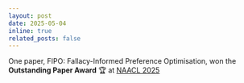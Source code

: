 ```yaml
---
layout: post
date: 2025-05-04
inline: true
related_posts: false
---
```


One paper, FIPO: Fallacy-Informed Preference Optimisation, won the <b>Outstanding Paper Award</b> 🏆 at <a href="https://aclanthology.org/2025.naacl-long.374/">NAACL 2025</a>
